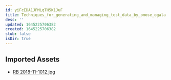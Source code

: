 ```yaml
---
id: yiFcEDA1JPMLqTH5K1JuF
title: Techniques_for_generating_and_managing_test_data_by_omose_ogala Resources
desc: ''
updated: 1645225706382
created: 1645225706382
stub: false
isDir: true
---
```

## Imported Assets
- [RB 2018-11-1012.jpg](/assets/rb-2018-11-1012.jpg)
